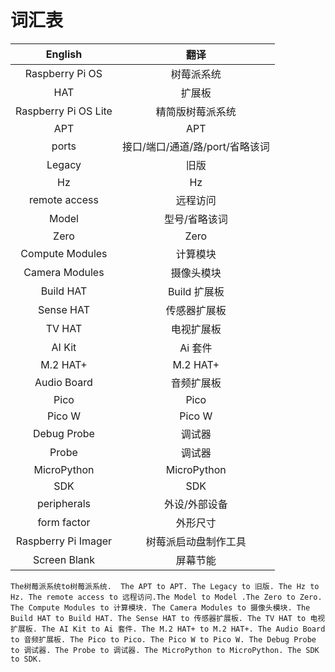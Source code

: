 # 词汇表


| English          | 翻译           |
|:------------------:|:---------------:|
|Raspberry Pi OS|树莓派系统|
|HAT|扩展板|
|Raspberry Pi OS Lite|精简版树莓派系统|
| APT              | APT           |
|ports |接口/端口/通道/路/port/省略该词|
| Legacy           | 旧版           |
| Hz               | Hz            |
| remote access    | 远程访问       |
| Model            | 型号/省略该词      |
| Zero             | Zero          |
| Compute Modules  | 计算模块       |
| Camera Modules   | 摄像头模块     |
| Build HAT        | Build 扩展板   |
| Sense HAT        | 传感器扩展板   |
| TV HAT           | 电视扩展板     |
| AI Kit           | Ai 套件       |
| M.2 HAT+        | M.2 HAT+      |
| Audio Board      | 音频扩展板     |
| Pico             | Pico          |
| Pico W           | Pico W        |
| Debug Probe      | 调试器        |
| Probe            | 调试器        |
| MicroPython      | MicroPython   |
| SDK              | SDK           |
|peripherals |外设/外部设备|
|form factor|外形尺寸|
|Raspberry Pi Imager|树莓派启动盘制作工具|
|Screen Blank |屏幕节能|

`The树莓派系统to树莓派系统.  The APT to APT. The Legacy to 旧版. The Hz to Hz. The remote access to 远程访问.The Model to Model .The Zero to Zero. The Compute Modules to 计算模块. The Camera Modules to 摄像头模块. The Build HAT to Build HAT. The Sense HAT to 传感器扩展板. The TV HAT to 电视扩展板. The AI Kit to Ai 套件. The M.2 HAT+ to M.2 HAT+. The Audio Board to 音频扩展板. The Pico to Pico. The Pico W to Pico W. The Debug Probe to 调试器. The Probe to 调试器. The MicroPython to MicroPython. The SDK to SDK.`
